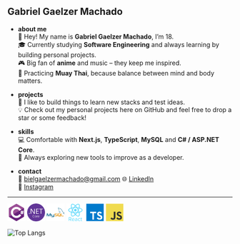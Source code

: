 ## Gabriel Gaelzer Machado  

- **about me**  
👋 Hey! My name is **Gabriel Gaelzer Machado**, I’m 18.  
🎓 Currently studying **Software Engineering** and always learning by building personal projects.  
🎮 Big fan of **anime** and music – they keep me inspired.  
🥊 Practicing **Muay Thai**, because balance between mind and body matters.  

- **projects**  
🚀 I like to build things to learn new stacks and test ideas.  
💡 Check out my personal projects here on GitHub and feel free to drop a star or some feedback!  

- **skills**  
💻 Comfortable with **Next.js**, **TypeScript**, **MySQL** and **C# / ASP.NET Core**.  
🔧 Always exploring new tools to improve as a developer.  

- **contact**  
📧 bielgaelzermachado@gmail.com 
🌐 [LinkedIn](https://www.linkedin.com/in/gabrielgmachado-dev)  
📸 [Instagram](https://www.instagram.com/gabriel_gaelzer/)  

---

<p align="left">
  <img src="https://raw.githubusercontent.com/devicons/devicon/master/icons/csharp/csharp-original.svg" width="40" height="40"/>
  <img src="https://raw.githubusercontent.com/devicons/devicon/master/icons/dotnetcore/dotnetcore-original.svg" width="40" height="40"/>
  <img src="https://raw.githubusercontent.com/devicons/devicon/master/icons/mysql/mysql-original-wordmark.svg" width="40" height="40"/>
  <img src="https://raw.githubusercontent.com/devicons/devicon/master/icons/react/react-original-wordmark.svg" width="40" height="40"/>
  <img src="https://raw.githubusercontent.com/devicons/devicon/master/icons/typescript/typescript-original.svg" width="40" height="40"/>
  <img src="https://raw.githubusercontent.com/devicons/devicon/master/icons/javascript/javascript-original.svg" width="40" height="40"/>
</p>

![Top Langs](https://github-readme-stats.vercel.app/api/top-langs/?username=GabrielGMachado&layout=compact)
